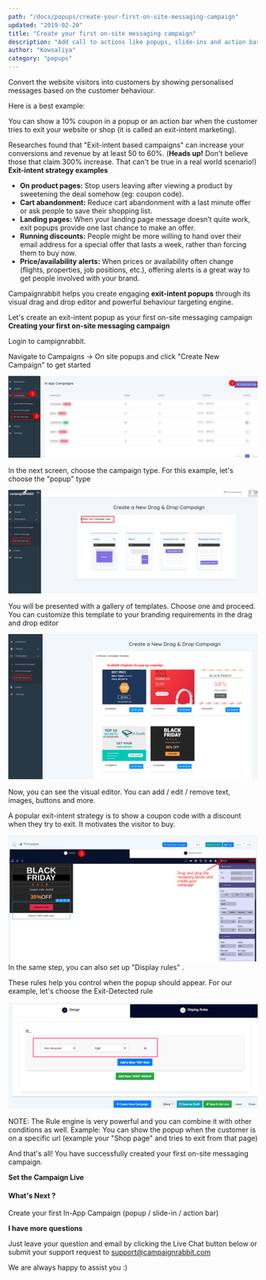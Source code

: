 ```yaml
---
path: "/docs/popups/create-your-first-on-site-messaging-campaign"
updated: "2019-02-20"
title: "Create your first on-site messaging campaign"
description: "Add call to actions like popups, slide-ins and action bars to create a high CTA and engagement"
author: "Kowsaliya"
category: "popups"
---
```

Convert the website visitors into customers by showing personalised messages based on the customer behaviour.

Here is a best example:

You can show a 10% coupon in a popup or an action bar when the customer tries to exit your website or shop (it is called an exit-intent marketing).

Researches found that "Exit-intent based campaigns" can increase your conversions and revenue by at least 50 to 60%.  (**Heads up!** Don't believe those that claim 300% increase. That can't be true in a real world scenario!)
**Exit-intent strategy examples**
* **On product pages:** Stop users leaving after viewing a product by sweetening the deal somehow (eg: coupon code).
* **Cart abandonment:** Reduce cart abandonment with a last minute offer or ask people to save their shopping list.
* **Landing pages:** When your landing page message doesn’t quite work, exit popups provide one last chance to make an offer.
* **Running discounts:** People might be more willing to hand over their email address for a special offer that lasts a week, rather than forcing them to buy now.
* **Price/availability alerts:** When prices or availability often change (flights, properties, job positions, etc.), offering alerts is a great way to get people involved with your brand.

Campaignrabbit helps you create engaging **exit-intent popups** through its visual drag and drop editor and powerful behaviour targeting engine.

Let's create an exit-intent popup as your first on-site messaging campaign
**Creating your first on-site messaging campaign**

Login to <link-text url="https://app.campaignrabbit.com/login" rel="noopener" target="_blank">campignrabbit.</link-text>

Navigate to Campaigns -> On site popups  and click "Create New Campaign" to get started

![onsite](https://raw.githubusercontent.com/campaignrabbit/cr-media/master/images/docs/campaigns/onsite-messaging-campaigns/onsite.png)

In the next screen, choose the campaign type. For this example, let's choose the "popup" type

![onsite-popup](https://raw.githubusercontent.com/campaignrabbit/cr-media/master/images/docs/campaigns/onsite-messaging-campaigns/onsitepopup.png)

You will be presented with a gallery of templates. Choose one and proceed. You can customize this template to your branding requirements in the drag and drop editor

![tempopup](https://raw.githubusercontent.com/campaignrabbit/cr-media/master/images/docs/campaigns/onsite-messaging-campaigns/tempop.png)

Now, you can see the visual editor. You can add / edit / remove text, images, buttons and more.

A popular exit-intent strategy is to show a coupon code with a discount when they try to exit. It motivates the visitor to buy.

![popup-design](https://raw.githubusercontent.com/campaignrabbit/cr-media/master/images/docs/campaigns/onsite-messaging-campaigns/popupdesign.png)
In the same step, you can also set up "Display rules" .

These rules help you control when the popup should appear. For our example, let's choose the Exit-Detected rule

![exit-detection](https://raw.githubusercontent.com/campaignrabbit/cr-media/master/images/docs/campaigns/onsite-messaging-campaigns/exit-detection.png)

NOTE: The Rule engine is very powerful and you can combine it with other conditions as well.
Example: You can show the popup when the customer is on a specific url (example your "Shop page" and tries to exit from that page)


And that's all! You have successfully created your first on-site messaging campaign.

**Set the Campaign Live**

#### What's Next ?

Create your first In-App Campaign (popup / slide-in / action bar)

**I have more questions**

Just leave your question and email by clicking the Live Chat button below or submit your support request to <support@campaignrabbit.com>

We are always happy to assist you :)
